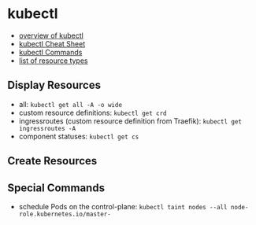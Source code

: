 # kubectl
- [overview of kubectl](https://kubernetes.io/docs/reference/kubectl/overview/)
- [kubectl Cheat Sheet](https://kubernetes.io/docs/reference/kubectl/cheatsheet/)
- [kubectl Commands](https://kubernetes.io/docs/reference/generated/kubectl/kubectl-commands)
- [list of resource types](https://kubernetes.io/docs/reference/kubectl/overview/#resource-types)

## Display Resources
- all: `kubectl get all -A -o wide`
- custom resource definitions: `kubectl get crd`
- ingressroutes (custom resource definition from Traefik): `kubectl get ingressroutes -A`
- component statuses: `kubectl get cs`

## Create Resources

## Special Commands
- schedule Pods on the control-plane: `kubectl taint nodes --all node-role.kubernetes.io/master-`
